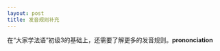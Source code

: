 ```yaml
---
layout: post
title: 发音规则补充
---
```


<p>在“大家学法语”初级3的基础上，还需要了解更多的发音规则。<a href="/node/175"></a><strong>prononciation</strong></p>
